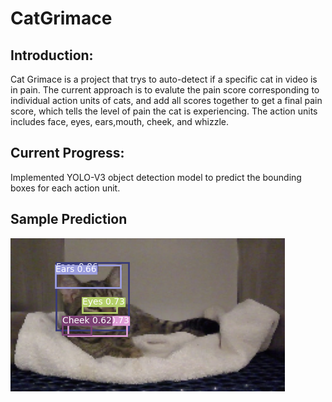 # CatGrimace

## Introduction:

Cat Grimace is a project that trys to auto-detect if a specific cat in video is in pain. The current approach is to evalute the pain score corresponding to individual action units 
of cats, and add all scores together to get a final pain score, which tells the level of pain the cat is experiencing. The action units includes face, eyes, ears,mouth, cheek, 
and whizzle.

## Current Progress:

Implemented YOLO-V3 object detection model to predict the bounding boxes for each action unit.

## Sample Prediction
![](https://github.com/qiuyichen00/CatGrimace/blob/main/sample_pred.png)

